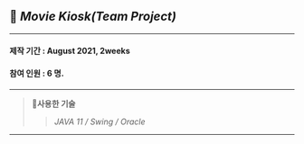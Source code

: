 ## 🎥 *Movie Kiosk(Team Project)*    
***
#### 제작 기간 : August 2021, 2weeks
#### 참여 인원 : 6 명.  
***
 >📌**사용한 기술**     
 > >_JAVA 11 / Swing / Oracle_
***


